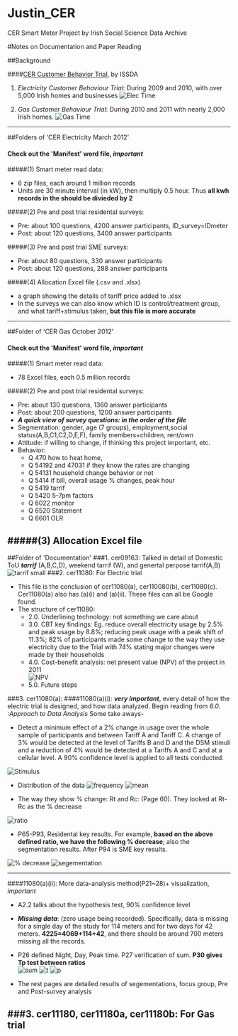 # Justin_CER
CER Smart Meter Project by Irish Social Science Data Archive

#Notes on Documentation and Paper Reading

##Background


####[CER Customer Behavior Trial][dl], by ISSDA

[dl]: http://www.ucd.ie/issda/data/commissionforenergyregulationcer/#

1. *Electricity Customer Behaviour Trial*:
During 2009 and 2010, with over 5,000 Irish homes and businesses
![Elec Time](https://github.com/justinishere/Justin_CER/blob/master/markdown/time1.png)




2. *Gas Customer Behaviour Trial*:	During 2010 and 2011 with nearly 2,000 Irish homes.
![Gas Time](https://github.com/justinishere/Justin_CER/blob/master/markdown/time2.png)



--------

##Folders of 'CER Electricity March 2012'
#### Check out the 'Manifest' word file, *important*

#####(1)	Smart meter read data: 
* 6 zip files, each around 1 million records
* Units are 30 minute interval (in kW), then multiply 0.5 hour. Thus **all kwh records in the should be divieded by 2**

#####(2)	Pre and post trial residental surveys:
* Pre: about 100 questions, 4200 answer participants, ID_survey=IDmeter
* Post: about 120 questions, 3400 answer participants

#####(3)	Pre and post trial SME surveys:
* Pre: about 80 questions, 330 answer participants
* Post: about 120 questions, 288 answer participants


#####(4)	Allocation Excel file (.csv and .xlsx)
* a graph showing the details of tariff price added to .xlsx
* In the surveys we can also know which ID is control/treatment group, and what tariff+stimulus taken, **but this file is more accurate**






------------


##Folder of 'CER Gas October 2012'
#### Check out the 'Manifest' word file, *important*

#####(1)	Smart meter read data: 
* 78 Excel files, each 0.5 million records

#####(2)	Pre and post trial residental surveys:
* Pre: about 130 questions, 1360 answer participants
* Post: about 200 questions, 1200 answer participants
*  ***A quick view of survey questions: in the order of the file***
  * Segmentation: gender, age (7 groups), employment,social status(A,B,C1,C2,D,E,F), family members+children, rent/own
  * Attitude: if willing to change, if thinking this project important, etc.
  * Behavior: 
     - Q 470 how to heat home, 
     - Q 54192 and 47031 if they know the rates are changing
     - Q 54131 household change behavior or not
     - Q 5414 if bill, overall usage % changes, peak hour
     - Q 5419 tarrif
     - Q 5420 5-7pm factors
     - Q 6022 monitor
     - Q 6520 Statement
     - Q 6601 OLR


#####(3)	Allocation Excel file 
----------

##Folder of 'Documentation'
###1. cer09163: 
Talked in detail of Domestic ToU ***tarrif*** (A,B,C,D), weekend tarrif (W), and genertal perpose tarrif(A,B)
![tarrif small](https://github.com/justinishere/Justin_CER/blob/master/markdown/tarrif.png)
###2. cer11080: For Electric trial
* This file is the conclusion of cer11080(a), cer110080(b), cer11080(c). Cer11080(a) also has (a)(i) and (a)(ii). These files can all be Google found.
* The structure of cer11080: 
     * 2.0. Underlining technology: not something we care about
     * 3.0. CBT key findings: Eg. reduce overall electricity usage by 2.5% and peak usage by 8.8%; reducing peak usage with a peak shift of 11.3%; 82% of participants made some change to the way they use electricity due to the Trial with 74% stating major changes were made by their households
     * 4.0. Cost-benefit analysis:  net present value (NPV) of the project in 2011    
![NPV](https://github.com/justinishere/Justin_CER/blob/master/markdown/npv.png)
     * 5.0. Future steps

###3. cer11080(a): 
####11080(a)(i): ***very important***, every detail of how the electric trial is designed, and how data analyzed. Begin reading from  *6.0. :Approach to Data Analysis* Some take aways- 

* Detect a minimum effect of a 2% change in usage over the whole sample of participants and between Tariff A and Tariff C. A change of 3% would be detected at the level of Tariffs B and D and the DSM stimuli and a reduction of 4% would be detected at a Tariffs A and C and at a cellular level. A 90% confidence level is applied to all tests conducted.

![Stimulus](https://github.com/justinishere/Justin_CER/blob/master/markdown/stimulus.png)


* Distribution of the data
![frequency](https://github.com/justinishere/Justin_CER/blob/master/markdown/frequen.png)
![mean](https://github.com/justinishere/Justin_CER/blob/master/markdown/mean.png)



* The way they show % change: Rt and Rc: (Page 60). They looked at Rt-Rc as the % decrease

![ratio](https://github.com/justinishere/Justin_CER/blob/master/markdown/ratio.png)

* P65-P93, Residental key results. For example, **based on the above defined ratio, we have the following % decrease**; also the segmentation results. After P94 is SME key results.

![% decrease](https://github.com/justinishere/Justin_CER/blob/master/markdown/decrease.png)
![segementation](https://github.com/justinishere/Justin_CER/blob/master/markdown/segment.png)





-----------------
####11080(a)(ii): More data-analysis method(P21~28)+ visualization, *important*
* A2.2 talks about the hypothesis test, 90% confidence level
* ***Missing data***: (zero usage being recorded). Specifically, data is missing for a single day of the study for 114 meters and for two days for 42 meters. **4225=4069+114+42**, and there should be around 700 meters missing all the records.

* P26 defined Night, Day, Peak time. P27 verification of sum. **P30 gives Tp test between ratios**  
![sum](https://github.com/justinishere/Justin_CER/blob/master/markdown/sum.png)
![t](https://github.com/justinishere/Justin_CER/blob/master/markdown/t.png)
![p](https://github.com/justinishere/Justin_CER/blob/master/markdown/p.png)
* The rest pages are detailed results of segementations, focus group, Pre and Post-survey analysis


###3. cer11180, cer11180a, cer11180b: For Gas trial
-------------------









